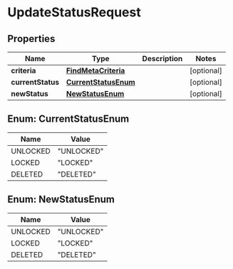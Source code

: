# UpdateStatusRequest

## Properties
Name | Type | Description | Notes
------------ | ------------- | ------------- | -------------
**criteria** | [**FindMetaCriteria**](FindMetaCriteria.md) |  |  [optional]
**currentStatus** | [**CurrentStatusEnum**](#CurrentStatusEnum) |  |  [optional]
**newStatus** | [**NewStatusEnum**](#NewStatusEnum) |  |  [optional]

<a name="CurrentStatusEnum"></a>
## Enum: CurrentStatusEnum
Name | Value
---- | -----
UNLOCKED | &quot;UNLOCKED&quot;
LOCKED | &quot;LOCKED&quot;
DELETED | &quot;DELETED&quot;

<a name="NewStatusEnum"></a>
## Enum: NewStatusEnum
Name | Value
---- | -----
UNLOCKED | &quot;UNLOCKED&quot;
LOCKED | &quot;LOCKED&quot;
DELETED | &quot;DELETED&quot;
